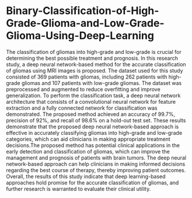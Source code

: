 # Binary-Classification-of-High-Grade-Glioma-and-Low-Grade-Glioma-Using-Deep-Learning
The classification of gliomas into high-grade and low-grade is crucial for determining the best possible treatment and prognosis. In this research study, a deep neural network-based method for the accurate classification of gliomas using MRI images is proposed. The dataset used for this study consisted of 369 patients with gliomas, including 262 patients with high-grade gliomas and 107 patients with low-grade gliomas. The dataset was preprocessed and augmented to reduce overfitting and improve generalization. To perform the classification task, a deep neural network architecture that consists of a convolutional neural network for feature extraction and a fully connected network for classification was demonstrated. The proposed method achieved an accuracy of 99.7%, precision of 92%, and recall of 98.6% on a hold-out test set. These results demonstrate that the proposed deep neural network-based approach is effective in accurately classifying gliomas into high-grade and low-grade categories, which can aid clinicians in making appropriate treatment decisions.The proposed method has potential clinical applications in the early detection and classification of gliomas, which can improve the management and prognosis of patients with brain tumors. The deep neural network-based approach can help clinicians in making informed decisions regarding the best course of therapy, thereby improving patient outcomes. Overall, the results of this study indicate that deep learning-based approaches hold promise for the accurate classification of gliomas, and further research is warranted to evaluate their clinical utility.
